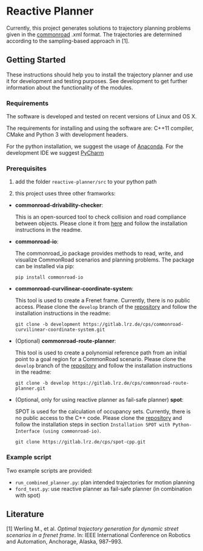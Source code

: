 # Reactive Planner

Currently, this project generates solutions to trajectory planning problems given in the [commonroad](https://commonroad.gitlab.io) .xml format.
The trajectories are determined according to the sampling-based approach in [1]. 

## Getting Started
These instructions should help you to install the trajectory planner and use it for development and testing purposes. See development to get further information about the functionality of the modules.

### Requirements
The software is  developed and tested on recent versions of Linux and OS X.

The requirements for installing and using the software are: C++11 compiler, CMake and Python 3 with development headers.

For the python installation, we suggest the usage of [Anaconda](http://www.anaconda.com/download/#download).
For the development IDE we suggest [PyCharm](http://www.jetbrains.com/pycharm/)

### Prerequisites
1. add the folder `reactive-planner/src` to your python path

2. this project uses three other framworks:

  * **commonroad-drivability-checker**:

      This is an open-sourced tool to check collision and road compliance between objects. Please clone it from [here](https://gitlab.lrz.de/tum-cps/commonroad-drivability-checker) and follow the installation instructions in the readme.

  * **commonroad-io**:

      The commonroad_io package provides methods to read, write, and visualize CommonRoad scenarios and planning problems. The package can be installed via pip:

      `pip install commonroad-io`

  * **commonroad-curvilinear-coordinate-system**:

      This tool is used to create a Frenet frame. Currently, there is no public access. Please clone the `develop` branch of the [repository](https://gitlab.lrz.de/cps/commonroad-curvilinear-coordinate-system.git) and follow the installation instructions in the readme:

      `git clone -b development https://gitlab.lrz.de/cps/commonroad-curvilinear-coordinate-system.git`

  * (Optional) **commonroad-route-planner**:

    This tool is used to create a polynomial reference path from an initial point to a goal region for a CommonRoad scenario. Please clone the `develop` branch of the [repository](https://gitlab.lrz.de/cps/commonroad-route-planner.git) and follow the installation instructions in the readme:

    `git clone -b develop https://gitlab.lrz.de/cps/commonroad-route-planner.git`

  * (Optional, only for using reactive planner as fail-safe planner) **spot**:

      SPOT is used for the calculation of occupancy sets. Currently, there is no public access to the C++ code. Please clone the [repository](https://gitlab.lrz.de/cps/spot-cpp.git) and follow the installation steps in section `Installation SPOT with Python-Interface (using commonroad-io)`.

      `git clone https://gitlab.lrz.de/cps/spot-cpp.git`



### Example script

Two example scripts are provided:

* `run_combined_planner.py`: plan intended trajectories for motion planning
* `ford_test.py`: use reactive planner as fail-safe planner (in combination with spot)


## Literature
[1] Werling M., et al. *Optimal trajectory generation for dynamic street scenarios in a frenet frame*. In: IEEE International Conference on Robotics and Automation, Anchorage, Alaska, 987–993.
